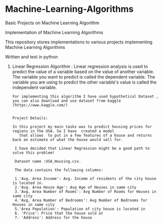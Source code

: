 # Machine-Learning-Algorithms
Basic Projects on Machine Learning Algorithm 



Implementation of Machine Learning Algorithms

This repository stores implementations to various projects implementing Machine Learning Algorithms

Written and test in python


1. Linear Regression Algorithm :
       Linear regression analysis is used to predict the value of a variable based on the value of another variable. The variable you want to predict is called the           dependent variable. The variable you are using to predict the other variable's value is called the independent variable.
       
       For implementing this algorithm I have used hypothetical Dataset , you can also download and use dataset from kaggle (https://www.kaggle.com/)
       
       
       Project Details:
       
       In this project my main tasks was to predict housing prices for regions in the USA. So I have  created a model 
          that allows  to put in a few features of a house and returns back an estimate of what the house would sell for.

        I have decided that Linear Regression might be a good path to solve this problem!

        Dataset name :USA_Housing.csv.

        The data contains the following columns:

        1.'Avg. Area Income': Avg. Income of residents of the city house is located in.
        2.'Avg. Area House Age': Avg Age of Houses in same city
        3.'Avg. Area Number of Rooms': Avg Number of Rooms for Houses in same city
        4.'Avg. Area Number of Bedrooms': Avg Number of Bedrooms for Houses in same city
        5.'Area Population': Population of city house is located in
        6. 'Price': Price that the house sold at
        7. 'Address': Address for the house
        
       
       
       
       
        
       



